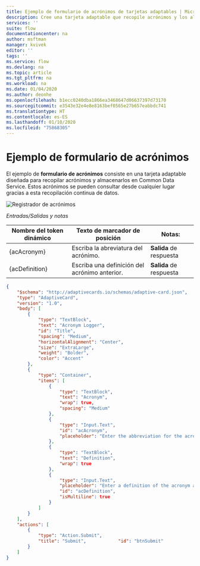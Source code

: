 ```yaml
---
title: Ejemplo de formulario de acrónimos de tarjetas adaptables | Microsoft Docs
description: Cree una tarjeta adaptable que recopile acrónimos y los almacene en Common Data Service.
services: ''
suite: flow
documentationcenter: na
author: msftman
manager: kvivek
editor: ''
tags: ''
ms.service: flow
ms.devlang: na
ms.topic: article
ms.tgt_pltfrm: na
ms.workload: na
ms.date: 01/04/2020
ms.author: deonhe
ms.openlocfilehash: b1ecc0240dba1866ea3468647d06637397d73170
ms.sourcegitcommit: e3543e32e4e8e8163bef0565e27b657eabbdc741
ms.translationtype: HT
ms.contentlocale: es-ES
ms.lasthandoff: 01/10/2020
ms.locfileid: "75868305"
---
```

# <a name="acronyms-form-sample"></a>Ejemplo de formulario de acrónimos

El ejemplo de **formulario de acrónimos** consiste en una tarjeta adaptable diseñada para recopilar acrónimos y almacenarlos en Common Data Service. Estos acrónimos se pueden consultar desde cualquier lugar gracias a esta recopilación continua de datos.

![Registrador de acrónimos](media/adaptive-cards/acronym-logger.png)

*Entradas/Salidas y notas*

| Nombre del token dinámico | Texto de marcador de posición                        | Notas:              |
|--------------------|-----------------------------------------|---------------------|
| {acAcronym}        | Escriba la abreviatura del acrónimo.  | **Salida** de respuesta |
| {acDefinition}     | Escriba una definición del acrónimo anterior. | **Salida** de respuesta |

``` json
{
    "$schema": "http://adaptivecards.io/schemas/adaptive-card.json",
    "type": "AdaptiveCard",
    "version": "1.0",
    "body": [
        {
            "type": "TextBlock",
            "text": "Acronym Logger",
            "id": "Title",
            "spacing": "Medium",
            "horizontalAlignment": "Center",
            "size": "ExtraLarge",
            "weight": "Bolder",
            "color": "Accent"
        },
        {
            "type": "Container",
            "items": [
                {
                    "type": "TextBlock",
                    "text": "Acronym",
                    "wrap": true,
                    "spacing": "Medium"
                },
                {
                    "type": "Input.Text",
                    "id": "acAcronym",
                    "placeholder": "Enter the abbreviation for the acronym"
                },
                {
                    "type": "TextBlock",
                    "text": "Definition",
                    "wrap": true
                },
                {
                    "type": "Input.Text",
                    "placeholder": "Enter a definition of the acronym above",
                    "id": "acDefinition",
                    "isMultiline": true
                }
            ]
        }
    ],
    "actions": [
        {
            "type": "Action.Submit",
            "title": "Submit",            "id": "btnSubmit"
        }
    ]
}

```
